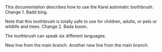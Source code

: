 This documentation describes how to use the Karel automatic toothbrush.  Change 1.  Badd bing.

Note that this toothbrush is totally safe to use for children, adults, or pets or wildlife and trees.  Change 2.  Bada boom.

The toothbrush can speak six different languages.

New line from the main branch.
Another new line from the main branch.